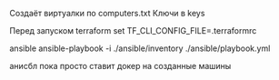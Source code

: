 Создаёт виртуалки по computers.txt
Ключи в keys

Перед запуском terraform 
set TF_CLI_CONFIG_FILE=.terraformrc

ansible
ansible-playbook -i ./ansible/inventory ./ansible/playbook.yml

анисбл пока просто ставит докер на созданные машины
